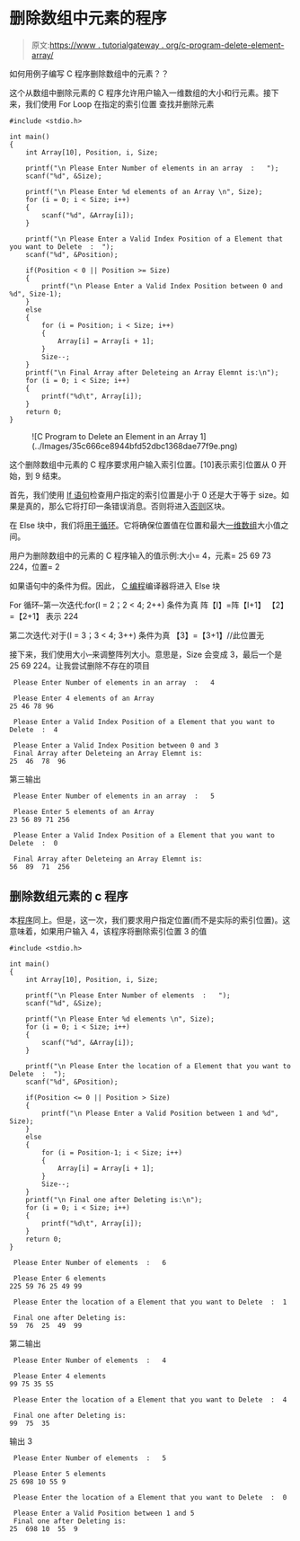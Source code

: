 # 删除数组中元素的程序

> 原文:[https://www . tutorialgateway . org/c-program-delete-element-array/](https://www.tutorialgateway.org/c-program-delete-element-array/)

如何用例子编写 C 程序删除数组中的元素？？

这个从数组中删除元素的 C 程序允许用户输入一维数组的大小和行元素。接下来，我们使用 For Loop 在指定的索引位置 查找并删除元素

```
#include <stdio.h>

int main()
{
	int Array[10], Position, i, Size;

	printf("\n Please Enter Number of elements in an array  :   ");
	scanf("%d", &Size);

	printf("\n Please Enter %d elements of an Array \n", Size);
	for (i = 0; i < Size; i++)
	{
    	scanf("%d", &Array[i]);
   	}     

  	printf("\n Please Enter a Valid Index Position of a Element that you want to Delete  :  ");
  	scanf("%d", &Position);

	if(Position < 0 || Position >= Size)
  	{
  		printf("\n Please Enter a Valid Index Position between 0 and %d", Size-1);
  	}
  	else
  	{
  		for (i = Position; i < Size; i++)
   		{
	    	Array[i] = Array[i + 1];
   		}
   		Size--;
	}
 	printf("\n Final Array after Deleteing an Array Elemnt is:\n");
 	for (i = 0; i < Size; i++)
  	{
 		printf("%d\t", Array[i]);
  	}	     
 	return 0;
}
```

<figure class="wp-block-image">![C Program to Delete an Element in an Array 1](../Images/35c666ce8944bfd52dbc1368dae77f9e.png)</figure>

这个删除数组中元素的 C 程序要求用户输入索引位置。[10]表示索引位置从 0 开始，到 9 结束。

首先，我们使用 [If 语句](https://www.tutorialgateway.org/if-statement-in-c/)检查用户指定的索引位置是小于 0 还是大于等于 size。如果是真的，那么它将打印一条错误消息。否则将进入[否则](https://www.tutorialgateway.org/if-else-statement-in-c/)区块。

在 Else 块中，我们将[用于循环](https://www.tutorialgateway.org/for-loop-in-c-programming/)。它将确保位置值在位置和最大[一维数组](https://www.tutorialgateway.org/array-in-c/)大小值之间。

用户为删除数组中的元素的 C 程序输入的值示例:大小= 4，元素= 25 69 73 224，位置= 2

如果语句中的条件为假。因此， [C 编程](https://www.tutorialgateway.org/c-programming/)编译器将进入 Else 块

For 循环–第一次迭代:for(I = 2；2 < 4; 2++)
条件为真
阵【I】=阵【I+1】
【2】=【2+1】
表示 224

第二次迭代:对于(I = 3；3 < 4; 3++)
条件为真
【3】=【3+1】//此位置无

接下来，我们使用大小–来调整阵列大小。意思是，Size 会变成 3，最后一个是 25 69 224。让我尝试删除不存在的项目

```
 Please Enter Number of elements in an array  :   4

 Please Enter 4 elements of an Array 
25 46 78 96

 Please Enter a Valid Index Position of a Element that you want to Delete  :  4

 Please Enter a Valid Index Position between 0 and 3
 Final Array after Deleteing an Array Elemnt is:
25	46	78	96 
```

第三输出

```
 Please Enter Number of elements in an array  :   5

 Please Enter 5 elements of an Array 
23 56 89 71 256

 Please Enter a Valid Index Position of a Element that you want to Delete  :  0

 Final Array after Deleteing an Array Elemnt is:
56	89	71	256 
```

## 删除数组元素的 c 程序

本[程序](https://www.tutorialgateway.org/c-programming-examples/)同上。但是，这一次，我们要求用户指定位置(而不是实际的索引位置)。这意味着，如果用户输入 4，该程序将删除索引位置 3 的值

```
#include <stdio.h>

int main()
{
	int Array[10], Position, i, Size;

	printf("\n Please Enter Number of elements  :   ");
	scanf("%d", &Size);

	printf("\n Please Enter %d elements \n", Size);
	for (i = 0; i < Size; i++)
	{
    	scanf("%d", &Array[i]);
   	}     

  	printf("\n Please Enter the location of a Element that you want to Delete  :  ");
  	scanf("%d", &Position);

	if(Position <= 0 || Position > Size)
  	{
  		printf("\n Please Enter a Valid Position between 1 and %d", Size);
  	}
  	else
  	{
  		for (i = Position-1; i < Size; i++)
   		{
	    	Array[i] = Array[i + 1];
   		}
   		Size--;
	}
 	printf("\n Final one after Deleting is:\n");
 	for (i = 0; i < Size; i++)
  	{
 		printf("%d\t", Array[i]);
  	}	     
 	return 0;
}
```

```
 Please Enter Number of elements  :   6

 Please Enter 6 elements
225 59 76 25 49 99

 Please Enter the location of a Element that you want to Delete  :  1

 Final one after Deleting is:
59	76	25	49	99 
```

第二输出

```
 Please Enter Number of elements  :   4

 Please Enter 4 elements
99 75 35 55

 Please Enter the location of a Element that you want to Delete  :  4

 Final one after Deleting is:
99	75	35 
```

输出 3

```
 Please Enter Number of elements  :   5

 Please Enter 5 elements
25 698 10 55 9

 Please Enter the location of a Element that you want to Delete  :  0

 Please Enter a Valid Position between 1 and 5
 Final one after Deleting is:
25	698	10	55	9 
```